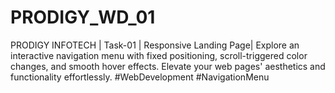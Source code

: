 # PRODIGY_WD_01
PRODIGY INFOTECH | Task-01 | Responsive Landing Page| Explore an interactive navigation menu with fixed positioning, scroll-triggered color changes, and smooth hover effects. Elevate your web pages' aesthetics and functionality effortlessly. #WebDevelopment #NavigationMenu

